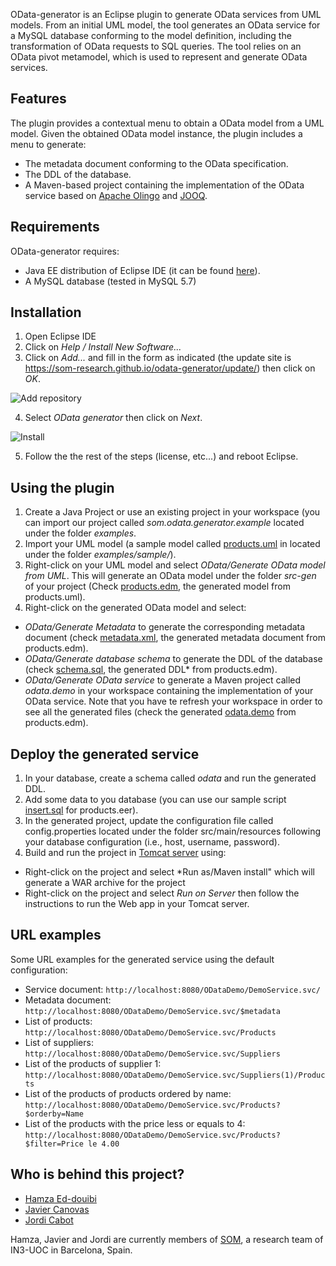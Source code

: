 OData-generator is an Eclipse plugin to generate  OData services from UML models.
From an initial UML model, the tool generates an OData service for a MySQL database conforming to the model definition, including the transformation of OData requests to SQL queries.
The tool relies on an OData pivot metamodel, which is used to represent and generate OData services.

## Features
The plugin provides a contextual menu to obtain a OData model from a UML model.
Given the obtained OData model instance, the plugin includes a menu to generate: 
- The metadata document conforming to the OData specification.
- The DDL of the database.
- A Maven-based project containing the implementation of the OData service based on [Apache Olingo](https://olingo.apache.org/) and [JOOQ](https://www.jooq.org/).

## Requirements
OData-generator requires:
- Java EE distribution of Eclipse IDE (it can be found [here](http://www.eclipse.org/downloads/packages/eclipse-ide-java-ee-developers/neon3)).
- A MySQL database (tested in MySQL 5.7)

## Installation
1. Open Eclipse IDE
2. Click on *Help / Install New Software...*
3. Click on *Add...* and fill in the form as indicated (the update site is https://som-research.github.io/odata-generator/update/) then click on *OK*.

![Add repository](https://opendata-for-all.github.io/odata-generator/screenshots/add-repo.png)

4. Select *OData generator* then click on *Next*.

![Install](https://opendata-for-all.github.io/odata-generator/screenshots/avail-software.png)

5. Follow the the rest of the steps (license, etc...) and reboot Eclipse.

## Using the plugin

1. Create a Java Project or use an existing project in your workspace (you can import our project called *som.odata.generator.example* located under the folder *examples*.
2. Import your UML model (a sample model called [products.uml](https://raw.githubusercontent.com/opendata-for-all/odata-generator/master/examples/samples/products.uml) in located under the folder *examples/sample/*). 
3. Right-click on your UML model and select *OData/Generate OData model from UML*. This will generate an OData model under the folder *src-gen* of your project (Check [products.edm](https://raw.githubusercontent.com/opendata-for-all/odata-generator/master/examples/som.odata.generator.example/src-gen/products.edm), the generated model from products.uml).
4. Right-click on the generated OData model and select:
* *OData/Generate Metadata* to generate the corresponding metadata document (check [metadata.xml](https://raw.githubusercontent.com/opendata-for-all/odata-generator/master/examples/som.odata.generator.example/src-gen/metadata.xml), the generated metadata document from products.edm).
* *OData/Generate database schema* to generate the DDL of the database (check [schema.sql](https://raw.githubusercontent.com/opendata-for-all/odata-generator/master/examples/som.odata.generator.example/src-gen/schema.sql), the generated DDL* from products.edm).
* *OData/Generate OData service* to generate a Maven project called *odata.demo* in your workspace containing the implementation of your OData service. Note that you have te refresh your workspace in order to see all the generated files (check the generated [odata.demo](https://github.com/opendata-for-all/odata-generator/tree/master/examples/odata.demo) from products.edm).

## Deploy the generated service
1. In your database, create a schema called *odata* and run the generated DDL.
2. Add some data to you database (you can use our sample script [insert.sql](https://raw.githubusercontent.com/opendata-for-all/odata-generator/master/examples/samples/insert.sql) for products.eer).
3. In the generated project, update the configuration file called config.properties located under the folder src/main/resources following your database configuration (i.e., host, username, password).
4. Build and run the project in [Tomcat server](http://tomcat.apache.org/) using: 
  * Right-click on the project and  select *Run as/Maven install" which will generate a WAR archive for the project
  * Right-click on the project and select *Run on Server* then follow the instructions to run the Web app in your Tomcat server.

## URL examples
Some URL examples for the generated service using the default configuration:
* Service document: `http://localhost:8080/ODataDemo/DemoService.svc/`
* Metadata document: `http://localhost:8080/ODataDemo/DemoService.svc/$metadata`
* List of products: `http://localhost:8080/ODataDemo/DemoService.svc/Products`
* List of suppliers: `http://localhost:8080/ODataDemo/DemoService.svc/Suppliers`
* List of the products of supplier 1: `http://localhost:8080/ODataDemo/DemoService.svc/Suppliers(1)/Products`
* List of the products of products ordered by name: `http://localhost:8080/ODataDemo/DemoService.svc/Products?$orderby=Name`
* List of the products with the price less or equals to 4: `http://localhost:8080/ODataDemo/DemoService.svc/Products?$filter=Price le 4.00`

## Who is behind this project?

* [Hamza Ed-douibi](http://github.com/hamzaed/ "Hamza Ed-douibi")
* [Javier Canovas](http://github.com/jlcanovas/ "Javier Canovas")
* [Jordi Cabot](http://github.com/jcabot/ "Jordi Cabot")

Hamza, Javier and Jordi are currently members of [SOM](http://som-research.uoc.edu), a research team of IN3-UOC in Barcelona, Spain.


